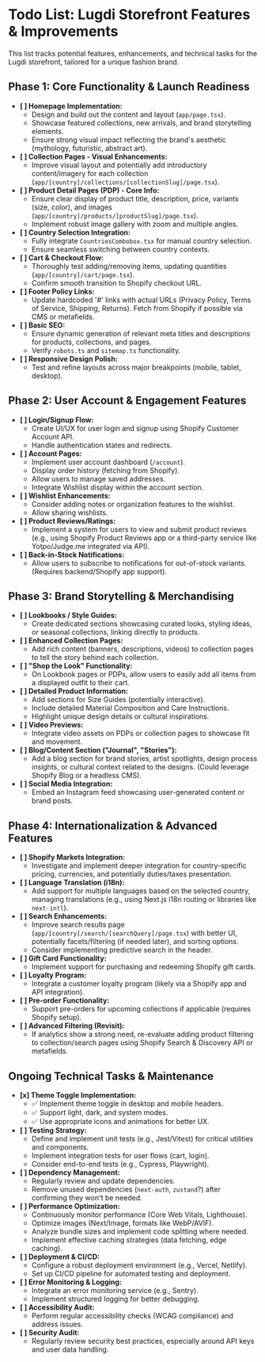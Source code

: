 # Todo List: Lugdi Storefront Features & Improvements

This list tracks potential features, enhancements, and technical tasks for the Lugdi storefront, tailored for a unique fashion brand.

## Phase 1: Core Functionality & Launch Readiness

*   **[ ] Homepage Implementation:**
    *   Design and build out the content and layout (`app/page.tsx`).
    *   Showcase featured collections, new arrivals, and brand storytelling elements.
    *   Ensure strong visual impact reflecting the brand's aesthetic (mythology, futuristic, abstract art).
*   **[ ] Collection Pages - Visual Enhancements:**
    *   Improve visual layout and potentially add introductory content/imagery for each collection (`app/[country]/collections/[collectionSlug]/page.tsx`).
*   **[ ] Product Detail Pages (PDP) - Core Info:**
    *   Ensure clear display of product title, description, price, variants (size, color), and images (`app/[country]/products/[productSlug]/page.tsx`).
    *   Implement robust image gallery with zoom and multiple angles.
*   **[ ] Country Selection Integration:**
    *   Fully integrate `CountriesCombobox.tsx` for manual country selection.
    *   Ensure seamless switching between country contexts.
*   **[ ] Cart & Checkout Flow:**
    *   Thoroughly test adding/removing items, updating quantities (`app/[country]/cart/page.tsx`).
    *   Confirm smooth transition to Shopify checkout URL.
*   **[ ] Footer Policy Links:**
    *   Update hardcoded '#' links with actual URLs (Privacy Policy, Terms of Service, Shipping, Returns). Fetch from Shopify if possible via CMS or metafields.
*   **[ ] Basic SEO:**
    *   Ensure dynamic generation of relevant meta titles and descriptions for products, collections, and pages.
    *   Verify `robots.ts` and `sitemap.ts` functionality.
*   **[ ] Responsive Design Polish:**
    *   Test and refine layouts across major breakpoints (mobile, tablet, desktop).

## Phase 2: User Account & Engagement Features

*   **[ ] Login/Signup Flow:**
    *   Create UI/UX for user login and signup using Shopify Customer Account API.
    *   Handle authentication states and redirects.
*   **[ ] Account Pages:**
    *   Implement user account dashboard (`/account`).
    *   Display order history (fetching from Shopify).
    *   Allow users to manage saved addresses.
    *   Integrate Wishlist display within the account section.
*   **[ ] Wishlist Enhancements:**
    *   Consider adding notes or organization features to the wishlist.
    *   Allow sharing wishlists.
*   **[ ] Product Reviews/Ratings:**
    *   Implement a system for users to view and submit product reviews (e.g., using Shopify Product Reviews app or a third-party service like Yotpo/Judge.me integrated via API).
*   **[ ] Back-in-Stock Notifications:**
    *   Allow users to subscribe to notifications for out-of-stock variants. (Requires backend/Shopify app support).

## Phase 3: Brand Storytelling & Merchandising

*   **[ ] Lookbooks / Style Guides:**
    *   Create dedicated sections showcasing curated looks, styling ideas, or seasonal collections, linking directly to products.
*   **[ ] Enhanced Collection Pages:**
    *   Add rich content (banners, descriptions, videos) to collection pages to tell the story behind each collection.
*   **[ ] "Shop the Look" Functionality:**
    *   On Lookbook pages or PDPs, allow users to easily add all items from a displayed outfit to their cart.
*   **[ ] Detailed Product Information:**
    *   Add sections for Size Guides (potentially interactive).
    *   Include detailed Material Composition and Care Instructions.
    *   Highlight unique design details or cultural inspirations.
*   **[ ] Video Previews:**
    *   Integrate video assets on PDPs or collection pages to showcase fit and movement.
*   **[ ] Blog/Content Section ("Journal", "Stories"):**
    *   Add a blog section for brand stories, artist spotlights, design process insights, or cultural context related to the designs. (Could leverage Shopify Blog or a headless CMS).
*   **[ ] Social Media Integration:**
    *   Embed an Instagram feed showcasing user-generated content or brand posts.

## Phase 4: Internationalization & Advanced Features

*   **[ ] Shopify Markets Integration:**
    *   Investigate and implement deeper integration for country-specific pricing, currencies, and potentially duties/taxes presentation.
*   **[ ] Language Translation (i18n):**
    *   Add support for multiple languages based on the selected country, managing translations (e.g., using Next.js i18n routing or libraries like `next-intl`).
*   **[ ] Search Enhancements:**
    *   Improve search results page (`app/[country]/search/[searchQuery]/page.tsx`) with better UI, potentially facets/filtering (if needed later), and sorting options.
    *   Consider implementing predictive search in the header.
*   **[ ] Gift Card Functionality:**
    *   Implement support for purchasing and redeeming Shopify gift cards.
*   **[ ] Loyalty Program:**
    *   Integrate a customer loyalty program (likely via a Shopify app and API integration).
*   **[ ] Pre-order Functionality:**
    *   Support pre-orders for upcoming collections if applicable (requires Shopify setup).
*   **[ ] Advanced Filtering (Revisit):**
    *   If analytics show a strong need, re-evaluate adding product filtering to collection/search pages using Shopify Search & Discovery API or metafields.

## Ongoing Technical Tasks & Maintenance

*   **[x] Theme Toggle Implementation:**
    *   ✅ Implement theme toggle in desktop and mobile headers.
    *   ✅ Support light, dark, and system modes.
    *   ✅ Use appropriate icons and animations for better UX.
*   **[ ] Testing Strategy:**
    *   Define and implement unit tests (e.g., Jest/Vitest) for critical utilities and components.
    *   Implement integration tests for user flows (cart, login).
    *   Consider end-to-end tests (e.g., Cypress, Playwright).
*   **[ ] Dependency Management:**
    *   Regularly review and update dependencies.
    *   Remove unused dependencies (`next-auth`, `zustand`?) after confirming they won't be needed.
*   **[ ] Performance Optimization:**
    *   Continuously monitor performance (Core Web Vitals, Lighthouse).
    *   Optimize images (Next/Image, formats like WebP/AVIF).
    *   Analyze bundle sizes and implement code splitting where needed.
    *   Implement effective caching strategies (data fetching, edge caching).
*   **[ ] Deployment & CI/CD:**
    *   Configure a robust deployment environment (e.g., Vercel, Netlify).
    *   Set up CI/CD pipeline for automated testing and deployment.
*   **[ ] Error Monitoring & Logging:**
    *   Integrate an error monitoring service (e.g., Sentry).
    *   Implement structured logging for better debugging.
*   **[ ] Accessibility Audit:**
    *   Perform regular accessibility checks (WCAG compliance) and address issues.
*   **[ ] Security Audit:**
    *   Regularly review security best practices, especially around API keys and user data handling.
